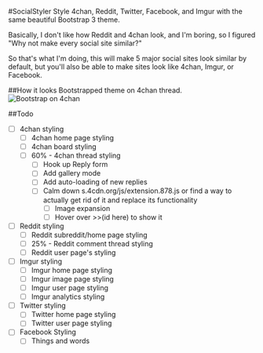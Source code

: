 #SocialStyler
Style 4chan, Reddit, Twitter, Facebook, and Imgur with the same beautiful Bootstrap 3 theme.

Basically, I don't like how Reddit and 4chan look, and I'm boring, so I figured "Why not make every social site similar?"

So that's what I'm doing, this will make 5 major social sites look similar by default, but you'll also be able to make sites look like 4chan, Imgur, or Facebook.

##How it looks
Bootstrapped theme on 4chan thread.
![Bootstrap on 4chan](https://raw.githubusercontent.com/Zbee/SocialStyler/master/4chanthread.png)

##Todo
- [ ] 4chan styling
  - [ ] 4chan home page styling
  - [ ] 4chan board styling
  - [ ] 60% - 4chan thread styling
    - [ ] Hook up Reply form
    - [ ] Add gallery mode
    - [ ] Add auto-loading of new replies
    - [ ] Calm down s.4cdn.org/js/extension.878.js or find a way to actually get rid of it and replace its functionality
      - [ ] Image expansion
      - [ ] Hover over >>(id here) to show it
- [ ] Reddit styling
  - [ ] Reddit subreddit/home page styling
  - [ ] 25% - Reddit comment thread styling
  - [ ] Reddit user page's styling
- [ ] Imgur styling
  - [ ] Imgur home page styling
  - [ ] Imgur image page styling
  - [ ] Imgur user page styling
  - [ ] Imgur analytics styling
- [ ] Twitter styling
  - [ ] Twitter home page styling
  - [ ] Twitter user page styling
- [ ] Facebook Styling
   - [ ] Things and words